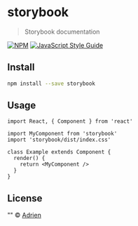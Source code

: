 # storybook

> Storybook documentation

[![NPM](https://img.shields.io/npm/v/storybook.svg)](https://www.npmjs.com/package/storybook) [![JavaScript Style Guide](https://img.shields.io/badge/code_style-standard-brightgreen.svg)](https://standardjs.com)

## Install

```bash
npm install --save storybook
```

## Usage

```tsx
import React, { Component } from 'react'

import MyComponent from 'storybook'
import 'storybook/dist/index.css'

class Example extends Component {
  render() {
    return <MyComponent />
  }
}
```

## License

&quot;&quot; © [Adrien](https://github.com/Adrien)
